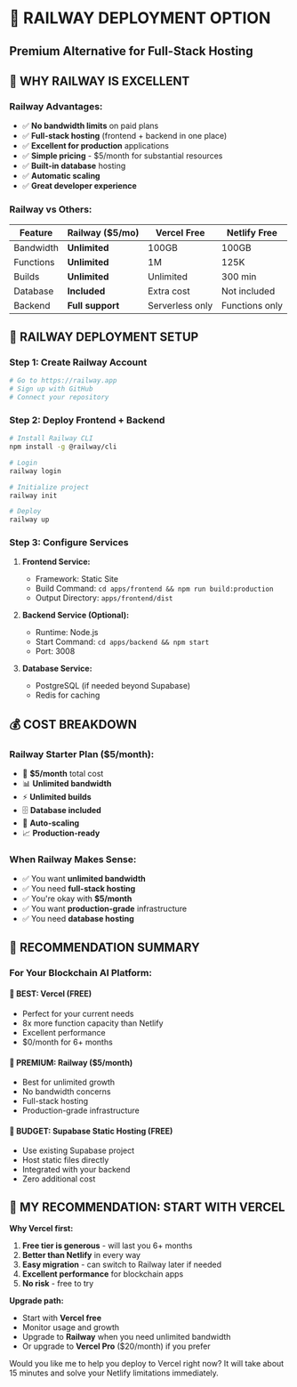 # 🚂 RAILWAY DEPLOYMENT OPTION
## Premium Alternative for Full-Stack Hosting

## 🎯 **WHY RAILWAY IS EXCELLENT**

### **Railway Advantages:**
- ✅ **No bandwidth limits** on paid plans
- ✅ **Full-stack hosting** (frontend + backend in one place)
- ✅ **Excellent for production** applications
- ✅ **Simple pricing** - $5/month for substantial resources
- ✅ **Built-in database** hosting
- ✅ **Automatic scaling**
- ✅ **Great developer experience**

### **Railway vs Others:**
| Feature | Railway ($5/mo) | Vercel Free | Netlify Free |
|---------|-----------------|-------------|--------------|
| Bandwidth | **Unlimited** | 100GB | 100GB |
| Functions | **Unlimited** | 1M | 125K |
| Builds | **Unlimited** | Unlimited | 300 min |
| Database | **Included** | Extra cost | Not included |
| Backend | **Full support** | Serverless only | Functions only |

## 🚀 **RAILWAY DEPLOYMENT SETUP**

### **Step 1: Create Railway Account**
```bash
# Go to https://railway.app
# Sign up with GitHub
# Connect your repository
```

### **Step 2: Deploy Frontend + Backend**
```bash
# Install Railway CLI
npm install -g @railway/cli

# Login
railway login

# Initialize project
railway init

# Deploy
railway up
```

### **Step 3: Configure Services**
1. **Frontend Service:**
   - Framework: Static Site
   - Build Command: `cd apps/frontend && npm run build:production`
   - Output Directory: `apps/frontend/dist`

2. **Backend Service (Optional):**
   - Runtime: Node.js
   - Start Command: `cd apps/backend && npm start`
   - Port: 3008

3. **Database Service:**
   - PostgreSQL (if needed beyond Supabase)
   - Redis for caching

## 💰 **COST BREAKDOWN**

### **Railway Starter Plan ($5/month):**
- 🚀 **$5/month** total cost
- 📊 **Unlimited bandwidth**
- ⚡ **Unlimited builds**
- 🗄️ **Database included**
- 🔄 **Auto-scaling**
- 📈 **Production-ready**

### **When Railway Makes Sense:**
- ✅ You want **unlimited bandwidth**
- ✅ You need **full-stack hosting**
- ✅ You're okay with **$5/month**
- ✅ You want **production-grade** infrastructure
- ✅ You need **database hosting**

## 🎯 **RECOMMENDATION SUMMARY**

### **For Your Blockchain AI Platform:**

#### **🥇 BEST: Vercel (FREE)**
- Perfect for your current needs
- 8x more function capacity than Netlify
- Excellent performance
- $0/month for 6+ months

#### **🥈 PREMIUM: Railway ($5/month)**
- Best for unlimited growth
- No bandwidth concerns
- Full-stack hosting
- Production-grade infrastructure

#### **🥉 BUDGET: Supabase Static Hosting (FREE)**
- Use existing Supabase project
- Host static files directly
- Integrated with your backend
- Zero additional cost

## 🚀 **MY RECOMMENDATION: START WITH VERCEL**

**Why Vercel first:**
1. **Free tier is generous** - will last you 6+ months
2. **Better than Netlify** in every way
3. **Easy migration** - can switch to Railway later if needed
4. **Excellent performance** for blockchain apps
5. **No risk** - free to try

**Upgrade path:**
- Start with **Vercel free**
- Monitor usage and growth
- Upgrade to **Railway** when you need unlimited bandwidth
- Or upgrade to **Vercel Pro** ($20/month) if you prefer

Would you like me to help you deploy to Vercel right now? It will take about 15 minutes and solve your Netlify limitations immediately.

